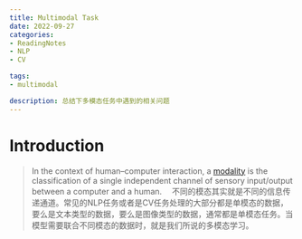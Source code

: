 ```yaml
---
title: Multimodal Task
date: 2022-09-27
categories:
- ReadingNotes
- NLP
- CV

tags:
- multimodal

description: 总结下多模态任务中遇到的相关问题
---
```


# Introduction
>In the context of human–computer interaction, a [modality](!https://en.wikipedia.ahau.cf/wiki/Modality_(human%E2%80%93computer_interaction)) is the classification of a single independent channel of sensory input/output between a computer and a human.
&emsp;不同的模态其实就是不同的信息传递通道。常见的NLP任务或者是CV任务处理的大部分都是单模态的数据，要么是文本类型的数据，要么是图像类型的数据，通常都是单模态任务。当模型需要联合不同模态的数据时，就是我们所说的多模态学习。